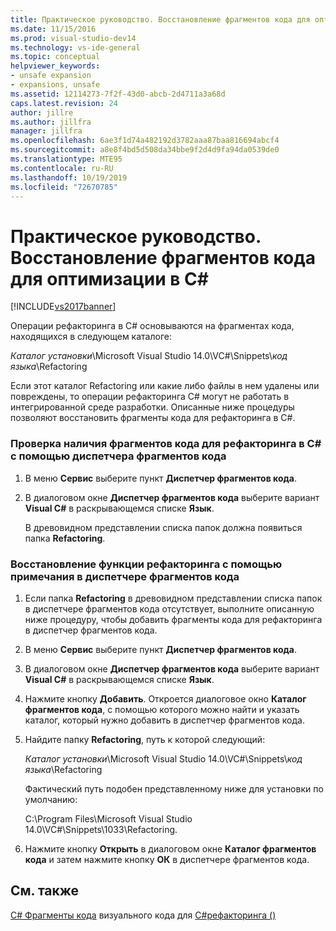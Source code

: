 ```yaml
---
title: Практическое руководство. Восстановление фрагментов кода для оптимизации в C# | Документы Майкрософт
ms.date: 11/15/2016
ms.prod: visual-studio-dev14
ms.technology: vs-ide-general
ms.topic: conceptual
helpviewer_keywords:
- unsafe expansion
- expansions, unsafe
ms.assetid: 12114273-7f2f-43d0-abcb-2d4711a3a68d
caps.latest.revision: 24
author: jillre
ms.author: jillfra
manager: jillfra
ms.openlocfilehash: 6ae3f1d74a482192d3782aaa87baa816694abcf4
ms.sourcegitcommit: a8e8f4bd5d508da34bbe9f2d4d9fa94da0539de0
ms.translationtype: MTE95
ms.contentlocale: ru-RU
ms.lasthandoff: 10/19/2019
ms.locfileid: "72670785"
---
```

# <a name="how-to-restore-c-refactoring-snippets"></a>Практическое руководство. Восстановление фрагментов кода для оптимизации в C#
[!INCLUDE[vs2017banner](../includes/vs2017banner.md)]

Операции рефакторинга в C# основываются на фрагментах кода, находящихся в следующем каталоге:

 *Каталог установки*\Microsoft Visual Studio 14.0\VC#\Snippets\\*код языка*\Refactoring

 Если этот каталог Refactoring или какие либо файлы в нем удалены или повреждены, то операции рефакторинга C# могут не работать в интегрированной среде разработки. Описанные ниже процедуры позволяют восстановить фрагменты кода для рефакторинга в C#.

### <a name="to-verify-c-refactoring-snippets-are-available-through-the-code-snippet-manager"></a>Проверка наличия фрагментов кода для рефакторинга в C# с помощью диспетчера фрагментов кода

1. В меню **Сервис** выберите пункт **Диспетчер фрагментов кода**.

2. В диалоговом окне **Диспетчер фрагментов кода** выберите вариант **Visual C#** в раскрывающемся списке **Язык**.

     В древовидном представлении списка папок должна появиться папка **Refactoring**.

### <a name="to-restore-refactoring-see-comment-in-code-snippet-manager"></a>Восстановление функции рефакторинга с помощью примечания в диспетчере фрагментов кода

1. Если папка **Refactoring** в древовидном представлении списка папок в диспетчере фрагментов кода отсутствует, выполните описанную ниже процедуру, чтобы добавить фрагменты кода для рефакторинга в диспетчер фрагментов кода.

2. В меню **Сервис** выберите пункт **Диспетчер фрагментов кода**.

3. В диалоговом окне **Диспетчер фрагментов кода** выберите вариант **Visual C#** в раскрывающемся списке **Язык**.

4. Нажмите кнопку **Добавить**. Откроется диалоговое окно **Каталог фрагментов кода**, с помощью которого можно найти и указать каталог, который нужно добавить в диспетчер фрагментов кода.

5. Найдите папку **Refactoring**, путь к которой следующий:

     *Каталог установки*\Microsoft Visual Studio 14.0\VC#\Snippets\\*код языка*\Refactoring

     Фактический путь подобен представленному ниже для установки по умолчанию:

     C:\Program Files\Microsoft Visual Studio 14.0\VC#\Snippets\1033\Refactoring.

6. Нажмите кнопку **Открыть** в диалоговом окне **Каталог фрагментов кода** и затем нажмите кнопку **ОК** в диспетчере фрагментов кода.

## <a name="see-also"></a>См. также
 [C# ](../ide/visual-csharp-code-snippets.md) [Фрагменты кода](../ide/code-snippets.md) визуального кода для [C#рефакторинга ()](../csharp-ide/refactoring-csharp.md)

